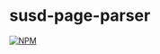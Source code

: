 # susd-page-parser
[![NPM](https://nodei.co/npm/susd-page-parser.png)](https://nodei.co/npm/susd-page-parser/)
